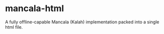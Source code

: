 # mancala-html
A fully offline-capable Mancala (Kalah) implementation packed into a single html file.
